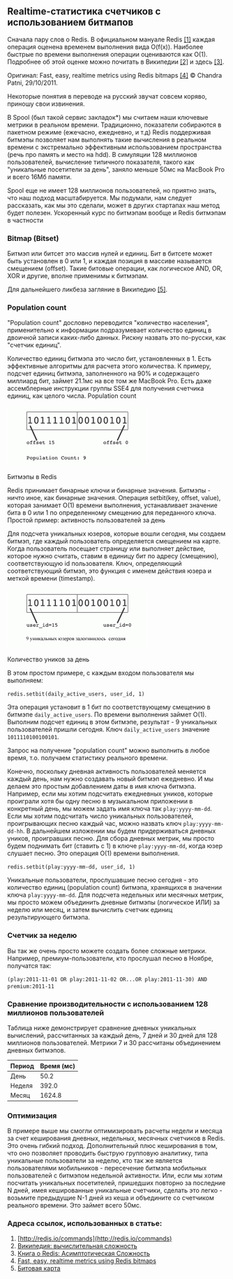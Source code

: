 ## Realtime-статистика счетчиков с использованием битмапов

Сначала пару слов о Redis. В официальном мануале Redis [[1]](#lnk) каждая операция оценена временем выполнения вида O(f(x)). 
Наиболее быстрые по времени выполнения операции оцениваются как O(1). 
Подробнее об этой оценке можно почитать в Википедии [[2]](#lnk) и здесь [[3]](#lnk).

Оригинал: Fast, easy, realtime metrics using Redis bitmaps [[4]](#lnk) © Chandra Patni, 29/10/2011.

Некоторые понятия в переводе на русский звучат совсем коряво, приношу свои извинения.

В Spool (был такой сервис закладок*) мы считаем наши ключевые метрики в реальном времени.
Традиционно, показатели собираются в пакетном режиме (ежечасно, ежедневно, и т.д) Redis поддерживая битмэпы позволяет
нам выполнять такие вычисления в реальном времени с экстремально эффективным использованием пространства (речь про
память и место на hdd). В симуляции 128 миллионов пользователей, вычисление типичного показателя, такого
как "уникальные посетители за день", заняло меньше 50мс на MacBook Pro и всего 16Мб памяти.

Spool еще не имеет 128 миллионов пользователей, но приятно знать, что наш подход масштабируется. Мы подумали, нам
следует рассказать, как мы это сделали, может в других стартапах наш метод будет полезен.
Ускоренный курс по битмэпам вообще и Redis битмэпам в частности

### Bitmap (Bitset)

Битмэп или битсет это массив нулей и единиц. Бит в битсете может быть установлен в 0 или 1, и каждая позиция в массиве
называется смещением (offset). Такие битовые операции, как логическое AND, OR, XOR и другие, вполне применимы к
битмэпам.

Для дальнейшего ликбеза загляние в Википедию [[5]](#lnk).

### Population count

"Population count" дословно переводится "количество населения", применительно к информации подразумевает количество
единиц в двоичной записи каких-либо данных. Рискну назвать это по-русски, как "счетчик единиц".

Количество единиц битмэпа это число бит, установленных в 1. Есть эффективные алгоритмы для расчета этого количества. К
примеру, подсчет единиц битмэпа, заполненного на 90% и содержащего миллиард бит, займет 21.1мс на все том же MacBook
Pro. Есть даже ассемблерные инструкции группы SSE4 для получения счетчика единиц, как целого числа.
Population count

![Битмэпы в Redis](145_1.gif)

<span class="caption">Битмэпы в Redis</span>

Redis принимает бинарные ключи и бинарные значения. Битмэпы - ничто иное, как бинарные значения. Операция setbit(key,
offset, value), которая занимает O(1) времени выполнения, устанавливает значение бита в 0 или 1 по определенному
смещению для переданного ключа.
Простой пример: активность пользователей за день

Для подсчета уникальных юзеров, которые вошли сегодня, мы создаем битмэп, где каждый пользователь определяется
смещением на карте. Когда пользователь посещает страницу или выполняет действие, которое нужно считать, ставим в единицу
бит по адресу (смещению), соответствующую id пользователя. Ключ, определяющий соответствующий битмэп, это функция с
именем действия юзера и меткой времени (timestamp).

![Количество уников за день](145_2.gif)

<span class="caption">Количество уников за день</span>

В этом простом примере, с каждым входом пользователя мы выполняем:

```
redis.setbit(daily_active_users, user_id, 1)
```

Эта операция установит в 1 бит по соответствующему смещению в битмэпе `daily_active_users`. По времени выполнения займет O(1).
Выполним подсчет единиц в этом битмэпе, результат - 9 уникальных пользователей пришли сегодня. 
Ключ `daily_active_users` значение `1011110100100101`.

Запрос на получение "population count" можно выполнить в любое время, т.о. получаем статистику реального времени.

Конечно, поскольку дневная активность пользователей меняется каждый день, нам нужно создавать новый битмэп ежедневно. 
И мы делаем это простым добавлением даты в имя ключа битмэпа. 
Например, если мы хотим подсчитать ежедневных уников, которые проиграли хотя бы одну песню в музыкальном приложении 
в конкретный день, мы можем задать имя ключа так `play:yyyy-mm-dd`. 
Если мы хотим подсчитать число уникальных пользователей, проигрывающих песню каждый час, можно назвать ключ `play:yyyy-mm-dd-hh`. 
В дальнейшем изложении мы будем придерживаться дневных уников, проигравших песню. 
Для сбора дневных метрик, мы просто будем поднимать бит (ставить с 1) в ключе `play:yyyy-mm-dd`, когда юзер слушает песню. 
Это операция O(1) времени выполнения.

```
redis.setbit(play:yyyy-mm-dd, user_id, 1)
```

Уникальные пользователи, прослушавшие песню сегодня - это количество единиц (population count) битмэпа, хранящихся в
значении ключа `play:yyyy-mm-dd`. Для подсчета недельных или месячных метрик, мы просто можем объединить дневные битмэпы
(логическое ИЛИ) за неделю или месяц, и затем вычислить счетчик единиц результирующего битмэпа.

### Счетчик за неделю

Вы так же очень просто можете создать более сложные метрики. Например, премиум-пользователи, кто прослушал песню в Ноябре,
получатся так:

```
(play:2011-11-01 OR play:2011-11-02 OR...OR play:2011-11-30) AND premium:2011-11
```

### Сравнение производительности с использованием 128 миллионов пользователей

Таблица ниже демонстрирует сравнение дневных уникальных вычислений, рассчитанных за каждый день, 7 дней и 30 дней для 128
миллионов пользователей. Метрики 7 и 30 рассчитаны объединением дневных битмэпов.

| Период | Время (мс) |
|--------|------------|
| День   | 50.2       |
| Неделя | 392.0      |
| Месяц  | 1624.8     |


### Оптимизация

В примере выше мы смогли оптимизировать расчеты недели и месяца за счет кеширования дневных, недельных, месячных
счетчиков в Redis. Это очень гибкий подход. Дополнительный плюс кеширования в том, что оно позволяет проводить быструю
групповую аналитику, типа уникальные пользователи за неделю, кто так же является пользователями мобильников - пересечение
битмэпа мобильных пользователей с битмэпом недельной активности. Или, если мы хотим посчитать уникальных посетителей,
пришедших повторно за последние N дней, имея кешированные уникальные счетчики, сделать это легко - возьмите предыдущие
N-1 дней из кеша и объедините со счетчиком реального времени. Это займет всего 50мс.


### Адреса ссылок, использованных в статье: 
<span id="lnk"></span>

1. [http://redis.io/commands](http://redis.io/commands)
2. [Википедия: вычислительная сложность](http://ru.wikipedia.org/wiki/Асимптотическая_сложность)
3. [Книга о Redis: Асимптотическая Сложность](https://github.com/kondratovich/the-little-redis-book/blob/master/ru/redis.md#Асимптотическая-Сложность-Запись-Большое-o)
4. [Fast, easy, realtime metrics using Redis bitmaps](http://blog.getspool.com/2011/11/29/fast-easy-realtime-metrics-using-redis-bitmaps/)
5. [Битовая карта](http://ru.wikipedia.org/wiki/Битовая_карта)

